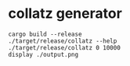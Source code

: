 # collatz generator

```
cargo build --release
./target/release/collatz --help
./target/release/collatz 0 10000
display ./output.png
```
